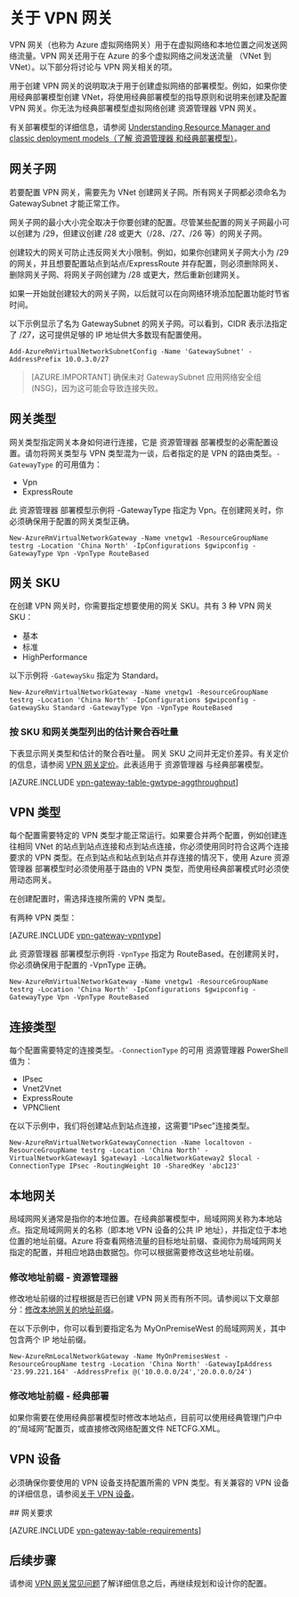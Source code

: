 <properties 
   pageTitle="关于虚拟网络跨界连接的 VPN 网关 | Azure"
   description="了解可用于混合配置中站点到站点跨界连接、 VNet 到 VNet 连接和点到站点连接的 VPN 网关。"
   services="vpn-gateway"
   documentationCenter="na"
   authors="cherylmc"
   manager="carmonm"
   editor=""
   tags="azure-resource-manager,azure-service-management"/>
<tags 
   ms.service="vpn-gateway"
   ms.date="05/12/2016"
   wacn.date="06/30/2016" />

# 关于 VPN 网关

VPN 网关（也称为 Azure 虚拟网络网关）用于在虚拟网络和本地位置之间发送网络流量。VPN 网关还用于在 Azure 的多个虚拟网络之间发送流量 （VNet 到 VNet）。以下部分将讨论与 VPN 网关相关的项。

用于创建 VPN 网关的说明取决于用于创建虚拟网络的部署模型。例如，如果你使用经典部署模型创建 VNet，将使用经典部署模型的指导原则和说明来创建及配置 VPN 网关。你无法为经典部署模型虚拟网络创建 资源管理器 VPN 网关。

有关部署模型的详细信息，请参阅 [Understanding Resource Manager and classic deployment models（了解 资源管理器 和经典部署模型）](/documentation/articles/resource-manager-deployment-model/)。


## <a name="gwsub"></a>网关子网

若要配置 VPN 网关，需要先为 VNet 创建网关子网。所有网关子网都必须命名为 GatewaySubnet 才能正常工作。

网关子网的最小大小完全取决于你要创建的配置。尽管某些配置的网关子网最小可以创建为 /29，但建议创建 /28 或更大（/28、/27、/26 等）的网关子网。

创建较大的网关可防止违反网关大小限制。例如，如果你创建网关子网大小为 /29 的网关，并且想要配置站点到站点/ExpressRoute 并存配置，则必须删除网关、删除网关子网、将网关子网创建为 /28 或更大，然后重新创建网关。

如果一开始就创建较大的网关子网，以后就可以在向网络环境添加配置功能时节省时间。

以下示例显示了名为 GatewaySubnet 的网关子网。可以看到，CIDR 表示法指定了 /27，这可提供足够的 IP 地址供大多数现有配置使用。

	Add-AzureRmVirtualNetworkSubnetConfig -Name 'GatewaySubnet' -AddressPrefix 10.0.3.0/27

>[AZURE.IMPORTANT] 确保未对 GatewaySubnet 应用网络安全组 (NSG)，因为这可能会导致连接失败。

## <a name="gwtype"></a>网关类型

网关类型指定网关本身如何进行连接，它是 资源管理器 部署模型的必需配置设置。请勿将网关类型与 VPN 类型混为一谈，后者指定的是 VPN 的路由类型。`-GatewayType` 的可用值为：

- Vpn
- ExpressRoute


此 资源管理器 部署模型示例将 -GatewayType 指定为 Vpn。在创建网关时，你必须确保用于配置的网关类型正确。

	New-AzureRmVirtualNetworkGateway -Name vnetgw1 -ResourceGroupName testrg -Location 'China North' -IpConfigurations $gwipconfig -GatewayType Vpn -VpnType RouteBased

## <a name="gwsku" id="gateway-skus"></a>网关 SKU

在创建 VPN 网关时，你需要指定想要使用的网关 SKU。共有 3 种 VPN 网关 SKU：

- 基本
- 标准
- HighPerformance

以下示例将 `-GatewaySku` 指定为 Standard。

	New-AzureRmVirtualNetworkGateway -Name vnetgw1 -ResourceGroupName testrg -Location 'China North' -IpConfigurations $gwipconfig -GatewaySku Standard -GatewayType Vpn -VpnType RouteBased

### 按 SKU 和网关类型列出的估计聚合吞吐量


下表显示网关类型和估计的聚合吞吐量。
网关 SKU 之间并无定价差异。有关定价的信息，请参阅 [VPN 网关定价](/home/features/vpn-gateway/pricing/)。此表适用于 资源管理器 与经典部署模型。

[AZURE.INCLUDE [vpn-gateway-table-gwtype-aggthroughput](../includes/vpn-gateway-table-gwtype-aggtput-include.md)]

## <a name="vpntype"></a>VPN 类型

每个配置需要特定的 VPN 类型才能正常运行。如果要合并两个配置，例如创建连往相同 VNet 的站点到站点连接和点到站点连接，你必须使用同时符合这两个连接要求的 VPN 类型。在点到站点和站点到站点并存连接的情况下，使用 Azure 资源管理器 部署模型时必须使用基于路由的 VPN 类型，而使用经典部署模式时必须使用动态网关。

在创建配置时，需选择连接所需的 VPN 类型。

有两种 VPN 类型：

[AZURE.INCLUDE [vpn-gateway-vpntype](../includes/vpn-gateway-vpntype-include.md)]

此 资源管理器 部署模型示例将 `-VpnType` 指定为 RouteBased。在创建网关时，你必须确保用于配置的 -VpnType 正确。

	New-AzureRmVirtualNetworkGateway -Name vnetgw1 -ResourceGroupName testrg -Location 'China North' -IpConfigurations $gwipconfig -GatewayType Vpn -VpnType RouteBased

## <a name="connectiontype"></a>连接类型

每个配置需要特定的连接类型。`-ConnectionType` 的可用 资源管理器 PowerShell 值为：

- IPsec
- Vnet2Vnet
- ExpressRoute
- VPNClient

在以下示例中，我们将创建站点到站点连接，这需要“IPsec”连接类型。

	New-AzureRmVirtualNetworkGatewayConnection -Name localtovon -ResourceGroupName testrg -Location 'China North' -VirtualNetworkGateway1 $gateway1 -LocalNetworkGateway2 $local -ConnectionType IPsec -RoutingWeight 10 -SharedKey 'abc123'


## <a name="lng"></a>本地网关

局域网网关通常是指你的本地位置。在经典部署模型中，局域网网关称为本地站点。指定局域网网关的名称（即本地 VPN 设备的公共 IP 地址），并指定位于本地位置的地址前缀。Azure 将查看网络流量的目标地址前缀、查阅你为局域网网关指定的配置，并相应地路由数据包。你可以根据需要修改这些地址前缀。



### 修改地址前缀 - 资源管理器

修改地址前缀的过程根据是否已创建 VPN 网关而有所不同。请参阅以下文章部分：[修改本地网关的地址前缀](/documentation/articles/vpn-gateway-create-site-to-site-rm-powershell/#modify)。

在以下示例中，你可以看到要指定名为 MyOnPremiseWest 的局域网网关，其中包含两个 IP 地址前缀。

	New-AzureRmLocalNetworkGateway -Name MyOnPremisesWest -ResourceGroupName testrg -Location 'China North' -GatewayIpAddress '23.99.221.164' -AddressPrefix @('10.0.0.0/24','20.0.0.0/24')	

### 修改地址前缀 - 经典部署

如果你需要在使用经典部署模型时修改本地站点，目前可以使用经典管理门户中的“局域网”配置页，或直接修改网络配置文件 NETCFG.XML。


## VPN 设备

必须确保你要使用的 VPN 设备支持配置所需的 VPN 类型。有关兼容的 VPN 设备的详细信息，请参阅[关于 VPN 设备](/documentation/articles/vpn-gateway-about-vpn-devices/)。

##<a name="gateway-requirements"></a> 网关要求


[AZURE.INCLUDE [vpn-gateway-table-requirements](../includes/vpn-gateway-table-requirements-include.md)]


## 后续步骤

请参阅 [VPN 网关常见问题](/documentation/articles/vpn-gateway-vpn-faq/)了解详细信息之后，再继续规划和设计你的配置。





 

<!---HONumber=Mooncake_0613_2016-->
